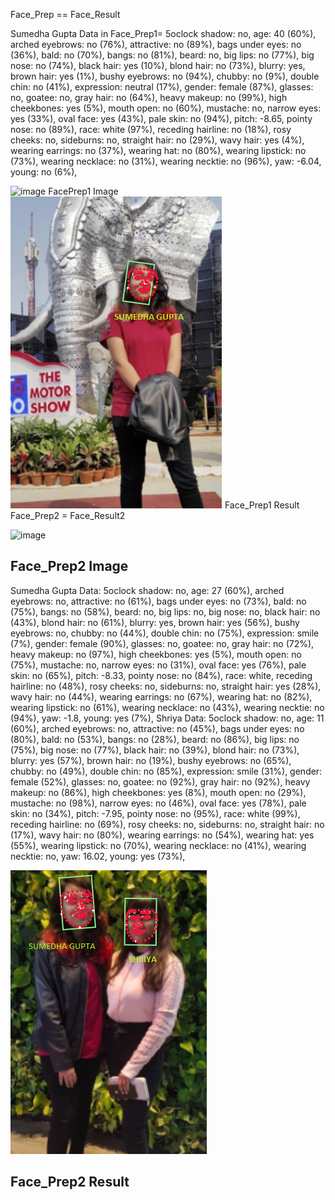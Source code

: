 Face_Prep == Face_Result

Sumedha Gupta Data in Face_Prep1= 5oclock shadow: no, age: 40 (60%), arched eyebrows: no (76%), attractive: no (89%), bags under eyes: no (36%), bald: no (70%), bangs: no (81%), beard: no, big lips: no (77%), big nose: no (74%), black hair: yes (10%), blond hair: no (73%), blurry: yes, brown hair: yes (1%), bushy eyebrows: no (94%), chubby: no (9%), double chin: no (41%), expression: neutral (17%), gender: female (87%), glasses: no, goatee: no, gray hair: no (64%), heavy makeup: no (99%), high cheekbones: yes (5%), mouth open: no (60%), mustache: no, narrow eyes: yes (33%), oval face: yes (43%), pale skin: no (94%), pitch: -8.65, pointy nose: no (89%), race: white (97%), receding hairline: no (18%), rosy cheeks: no, sideburns: no, straight hair: no (29%), wavy hair: yes (4%), wearing earrings: no (37%), wearing hat: no (80%), wearing lipstick: no (73%), wearing necklace: no (31%), wearing necktie: no (96%), yaw: -6.04, young: no (6%),


  ![image](https://user-images.githubusercontent.com/68991561/160293671-d7a04654-cc78-4739-86a3-a7ad459d7c2f.png)
FacePrep1 Image
  ![image](https://github.com/sumedha-gupta/Major_Project/blob/main/Raspberry-Pi-Facial-Recognition-w-GUI-master/build/faceDataset/Face_Prep_Result.png)
Face_Prep1 Result
Face_Prep2 = Face_Result2

  ![image](https://user-images.githubusercontent.com/68991561/160293601-5044362d-9790-4b15-8941-923d3f3e332e.png)
## Face_Prep2 Image
Sumedha Gupta Data: 5oclock shadow: no, age: 27 (60%), arched eyebrows: no, attractive: no (61%), bags under eyes: no (73%), bald: no (75%), bangs: no (58%), beard: no, big lips: no, big nose: no, black hair: no (43%), blond hair: no (61%), blurry: yes, brown hair: yes (56%), bushy eyebrows: no, chubby: no (44%), double chin: no (75%), expression: smile (7%), gender: female (90%), glasses: no, goatee: no, gray hair: no (72%), heavy makeup: no (97%), high cheekbones: yes (5%), mouth open: no (75%), mustache: no, narrow eyes: no (31%), oval face: yes (76%), pale skin: no (65%), pitch: -8.33, pointy nose: no (84%), race: white, receding hairline: no (48%), rosy cheeks: no, sideburns: no, straight hair: yes (28%), wavy hair: no (44%), wearing earrings: no (67%), wearing hat: no (82%), wearing lipstick: no (61%), wearing necklace: no (43%), wearing necktie: no (94%), yaw: -1.8, young: yes (7%),
Shriya Data: 5oclock shadow: no, age: 11 (60%), arched eyebrows: no, attractive: no (45%), bags under eyes: no (80%), bald: no (53%), bangs: no (28%), beard: no (86%), big lips: no (75%), big nose: no (77%), black hair: no (39%), blond hair: no (73%), blurry: yes (57%), brown hair: no (19%), bushy eyebrows: no (65%), chubby: no (49%), double chin: no (85%), expression: smile (31%), gender: female (52%), glasses: no, goatee: no (92%), gray hair: no (92%), heavy makeup: no (86%), high cheekbones: yes (8%), mouth open: no (29%), mustache: no (98%), narrow eyes: no (46%), oval face: yes (78%), pale skin: no (34%), pitch: -7.95, pointy nose: no (95%), race: white (99%), receding hairline: no (69%), rosy cheeks: no, sideburns: no, straight hair: no (17%), wavy hair: no (80%), wearing earrings: no (54%), wearing hat: yes (55%), wearing lipstick: no (70%), wearing necklace: no (41%), wearing necktie: no, yaw: 16.02, young: yes (73%),

![image](https://github.com/sumedha-gupta/Major_Project/blob/main/Raspberry-Pi-Facial-Recognition-w-GUI-master/build/faceDataset/face_prep2_RESULT.png)
## Face_Prep2 Result
